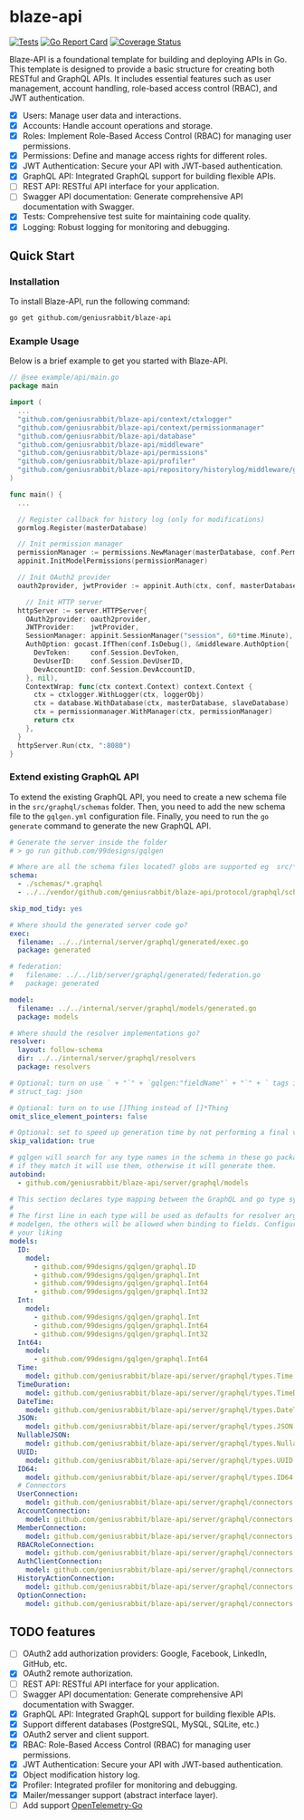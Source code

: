 # blaze-api

[![Tests](https://github.com/geniusrabbit/blaze-api/actions/workflows/tests.yml/badge.svg)](https://github.com/geniusrabbit/blaze-api/actions?workflow=Tests)
[![Go Report Card](https://goreportcard.com/badge/github.com/geniusrabbit/blaze-api)](https://goreportcard.com/report/github.com/geniusrabbit/blaze-api)
[![Coverage Status](https://coveralls.io/repos/github/geniusrabbit/blaze-api/badge.svg?branch=main)](https://coveralls.io/github/geniusrabbit/blaze-api?branch=main)

Blaze-API is a foundational template for building and deploying APIs in Go. This template is designed to provide a basic structure for creating both RESTful and GraphQL APIs. It includes essential features such as user management, account handling, role-based access control (RBAC), and JWT authentication.

- [x] Users: Manage user data and interactions.
- [x] Accounts: Handle account operations and storage.
- [x] Roles: Implement Role-Based Access Control (RBAC) for managing user permissions.
- [x] Permissions: Define and manage access rights for different roles.
- [x] JWT Authentication: Secure your API with JWT-based authentication.
- [x] GraphQL API: Integrated GraphQL support for building flexible APIs.
- [ ] REST API: RESTful API interface for your application.
- [ ] Swagger API documentation: Generate comprehensive API documentation with Swagger.
- [x] Tests: Comprehensive test suite for maintaining code quality.
- [x] Logging: Robust logging for monitoring and debugging.

## Quick Start

### Installation

To install Blaze-API, run the following command:

```bash
go get github.com/geniusrabbit/blaze-api
```

### Example Usage

Below is a brief example to get you started with Blaze-API.

```go
// @see example/api/main.go
package main

import (
  ...
  "github.com/geniusrabbit/blaze-api/context/ctxlogger"
  "github.com/geniusrabbit/blaze-api/context/permissionmanager"
  "github.com/geniusrabbit/blaze-api/database"
  "github.com/geniusrabbit/blaze-api/middleware"
  "github.com/geniusrabbit/blaze-api/permissions"
  "github.com/geniusrabbit/blaze-api/profiler"
  "github.com/geniusrabbit/blaze-api/repository/historylog/middleware/gormlog"
)

func main() {
  ...

  // Register callback for history log (only for modifications)
  gormlog.Register(masterDatabase)

  // Init permission manager
  permissionManager := permissions.NewManager(masterDatabase, conf.Permissions.RoleCacheLifetime)
  appinit.InitModelPermissions(permissionManager)

  // Init OAuth2 provider
  oauth2provider, jwtProvider := appinit.Auth(ctx, conf, masterDatabase)

    // Init HTTP server
  httpServer := server.HTTPServer{
    OAuth2provider: oauth2provider,
    JWTProvider:    jwtProvider,
    SessionManager: appinit.SessionManager("session", 60*time.Minute),
    AuthOption: gocast.IfThen(conf.IsDebug(), &middleware.AuthOption{
      DevToken:     conf.Session.DevToken,
      DevUserID:    conf.Session.DevUserID,
      DevAccountID: conf.Session.DevAccountID,
    }, nil),
    ContextWrap: func(ctx context.Context) context.Context {
      ctx = ctxlogger.WithLogger(ctx, loggerObj)
      ctx = database.WithDatabase(ctx, masterDatabase, slaveDatabase)
      ctx = permissionmanager.WithManager(ctx, permissionManager)
      return ctx
    },
  }
  httpServer.Run(ctx, ":8080")
}
```

### Extend existing GraphQL API

To extend the existing GraphQL API, you need to create a new schema file in the `src/graphql/schemas` folder. Then, you need to add the new schema file to the `gqlgen.yml` configuration file. Finally, you need to run the `go generate` command to generate the new GraphQL API.

```yaml
# Generate the server inside the folder
# > go run github.com/99designs/gqlgen

# Where are all the schema files located? globs are supported eg  src/**/*.graphqls
schema:
  - ./schemas/*.graphql
  - ../../vendor/github.com/geniusrabbit/blaze-api/protocol/graphql/schemas/*.graphql

skip_mod_tidy: yes

# Where should the generated server code go?
exec:
  filename: ../../internal/server/graphql/generated/exec.go
  package: generated

# federation:
#   filename: ../../lib/server/graphql/generated/federation.go
#   package: generated

model:
  filename: ../../internal/server/graphql/models/generated.go
  package: models

# Where should the resolver implementations go?
resolver:
  layout: follow-schema
  dir: ../../internal/server/graphql/resolvers
  package: resolvers

# Optional: turn on use ` + "`" + `gqlgen:"fieldName"` + "`" + ` tags in your models
# struct_tag: json

# Optional: turn on to use []Thing instead of []*Thing
omit_slice_element_pointers: false

# Optional: set to speed up generation time by not performing a final validation pass.
skip_validation: true

# gqlgen will search for any type names in the schema in these go packages
# if they match it will use them, otherwise it will generate them.
autobind:
  - github.com/geniusrabbit/blaze-api/server/graphql/models

# This section declares type mapping between the GraphQL and go type systems
#
# The first line in each type will be used as defaults for resolver arguments and
# modelgen, the others will be allowed when binding to fields. Configure them to
# your liking
models:
  ID:
    model:
      - github.com/99designs/gqlgen/graphql.ID
      - github.com/99designs/gqlgen/graphql.Int
      - github.com/99designs/gqlgen/graphql.Int64
      - github.com/99designs/gqlgen/graphql.Int32
  Int:
    model:
      - github.com/99designs/gqlgen/graphql.Int
      - github.com/99designs/gqlgen/graphql.Int64
      - github.com/99designs/gqlgen/graphql.Int32
  Int64:
    model:
      - github.com/99designs/gqlgen/graphql.Int64
  Time:
    model: github.com/geniusrabbit/blaze-api/server/graphql/types.Time
  TimeDuration:
    model: github.com/geniusrabbit/blaze-api/server/graphql/types.TimeDuration
  DateTime:
    model: github.com/geniusrabbit/blaze-api/server/graphql/types.DateTime
  JSON:
    model: github.com/geniusrabbit/blaze-api/server/graphql/types.JSON
  NullableJSON:
    model: github.com/geniusrabbit/blaze-api/server/graphql/types.NullableJSON
  UUID:
    model: github.com/geniusrabbit/blaze-api/server/graphql/types.UUID
  ID64:
    model: github.com/geniusrabbit/blaze-api/server/graphql/types.ID64
  # Connectors
  UserConnection:
    model: github.com/geniusrabbit/blaze-api/server/graphql/connectors.UserConnection
  AccountConnection:
    model: github.com/geniusrabbit/blaze-api/server/graphql/connectors.AccountConnection
  MemberConnection:
    model: github.com/geniusrabbit/blaze-api/server/graphql/connectors.MemberConnection
  RBACRoleConnection:
    model: github.com/geniusrabbit/blaze-api/server/graphql/connectors.RBACRoleConnection
  AuthClientConnection:
    model: github.com/geniusrabbit/blaze-api/server/graphql/connectors.AuthClientConnection
  HistoryActionConnection:
    model: github.com/geniusrabbit/blaze-api/server/graphql/connectors.HistoryActionConnection
  OptionConnection:
    model: github.com/geniusrabbit/blaze-api/server/graphql/connectors.OptionConnection
```

## TODO features

- [ ] OAuth2 add authorization providers: Google, Facebook, LinkedIn, GitHub, etc.
- [x] OAuth2 remote authorization.
- [ ] REST API: RESTful API interface for your application.
- [ ] Swagger API documentation: Generate comprehensive API documentation with Swagger.
- [x] GraphQL API: Integrated GraphQL support for building flexible APIs.
- [x] Support different databases (PostgreSQL, MySQL, SQLite, etc.)
- [x] OAuth2 server and client support.
- [x] RBAC: Role-Based Access Control (RBAC) for managing user permissions.
- [x] JWT Authentication: Secure your API with JWT-based authentication.
- [x] Object modification history log.
- [x] Profiler: Integrated profiler for monitoring and debugging.
- [x] Mailer/messanger support (abstract interface layer).
- [ ] Add support [OpenTelemetry-Go](https://github.com/open-telemetry/opentelemetry-go/)
